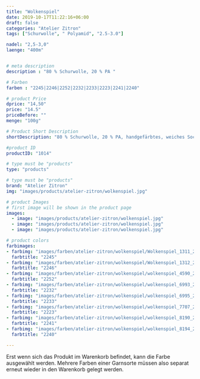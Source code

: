 ```yaml
---
title: "Wolkenspiel"
date: 2019-10-17T11:22:16+06:00
draft: false
categories: "Atelier Zitron"
tags: ["Schurwolle", " Polyamid", "2.5-3.0"]	

nadel: "2,5-3,0" 
laenge: "400m"	


# meta description
description : "80 % Schurwolle, 20 % PA "

# Farben
farben : "2245|2246|2252|2232|2233|2223|2241|2240"

# product Price
dprice: "14,50"
price: "14.5"
priceBefore: ""
menge: "100g"

# Product Short Description
shortDescription: "80 % Schurwolle, 20 % PA, handgefärbtes, weiches Sockengarn"

#product ID
productID: "1014"

# type must be "products"
type: "products"

# type must be "products"
brand: "Atelier Zitron"
img: "images/products/atelier-zitron/wolkenspiel.jpg"   

# product Images
# first image will be shown in the product page
images:
  - image: "images/products/atelier-zitron/wolkenspiel.jpg"
  - image: "images/products/atelier-zitron/wolkenspiel.jpg"
  - image: "images/products/atelier-zitron/wolkenspiel.jpg"

# product colors
farbimages:
- farbimg: "images/farben/atelier-zitron/wolkenspiel/Wolkenspiel_1311_2245_1.jpg"	
  farbtitle: "2245"
- farbimg: "images/farben/atelier-zitron/wolkenspiel/Wolkenspiel_1312_2246_1.jpg"	
  farbtitle: "2246"
- farbimg: "images/farben/atelier-zitron/wolkenspiel/wolkenspiel_4590_2252_1.jpg"	
  farbtitle: "2252"
- farbimg: "images/farben/atelier-zitron/wolkenspiel/wolkenspiel_6993_2232_1.jpg"	
  farbtitle: "2232"
- farbimg: "images/farben/atelier-zitron/wolkenspiel/wolkenspiel_6995_2233_1.jpg"	
  farbtitle: "2233"
- farbimg: "images/farben/atelier-zitron/wolkenspiel/wolkenspiel_7707_2223_1.jpg"	
  farbtitle: "2223"
- farbimg: "images/farben/atelier-zitron/wolkenspiel/wolkenspiel_8190_2241_1.jpg"	
  farbtitle: "2241"
- farbimg: "images/farben/atelier-zitron/wolkenspiel/wolkenspiel_8194_2240_1.jpg"	
  farbtitle: "2240"

---
```


Erst wenn sich das Produkt im Warenkorb befindet, kann die Farbe ausgewählt werden.
Mehrere Farben einer Garnsorte müssen also separat erneut wieder in den Warenkorb gelegt werden.
